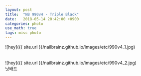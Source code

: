 ```yaml
---
layout: post
title:  "NB 990v4 - Triple Black"
date:   2018-05-14 20:42:00 +0900
categories: photo
use_math: true
tags: misc photo
---
```

![hey]({{ site.url }}/nailbrainz.github.io/images/etc/990v4_1.jpg)  
  <br/><br/>
![hey]({{ site.url }}/nailbrainz.github.io/images/etc/990v4_2.jpg)  
낫배드